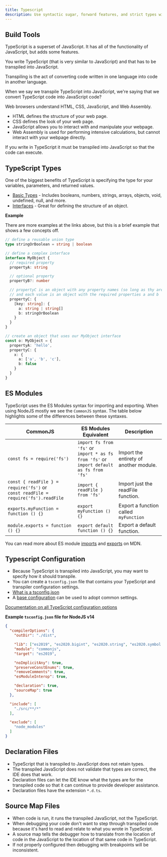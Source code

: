 ```yaml
---
title: Typescript
description: Use syntactic sugar, forward features, and strict types with TypeScript.
---
```


## Build Tools

TypeScript is a superset of JavaScript. It has all of the functionality of JavaScript, but adds some features.

You write TypeScript (that is very similar to JavaScript) and that has to be transpiled into JavaScript.

<question-answer q="What does it mean to transpile?">

Transpiling is the act of converting code written in one language into code in another language.

When we say we transpile TypeScript into JavaScript, we're saying that we convert TypeScript code into JavaScript code?

</question-answer>

<question-answer q="Why do you think it's important to transpile TypeScript to JavaScript?">

Web browsers understand HTML, CSS, JavaScript, and Web Assembly.

- HTML defines the structure of your web page.
- CSS defines the look of your web page.
- JavaScript allows you to interact with and manipulate your webpage.
- Web Assembly is used for performing intensive calculations, but cannot interact with your webpage directly.

If you write in TypeScript it must be transpiled into JavaScript so that the code can execute.

</question-answer>

## TypeScript Types

One of the biggest benefits of TypeScript is specifying the type for your variables, parameters, and returned values.

- [Basic Types](https://www.typescriptlang.org/docs/handbook/basic-types.html) - Includes booleans, numbers, strings, arrays, objects, void, undefined, null, and more.
- [Interfaces](https://www.typescriptlang.org/docs/handbook/interfaces.html) - Great for defining the structure of an object.

**Example**

There are more examples at the links above, but this is a brief example that shows a few concepts off.

```ts
// define a reusable union type
type stringOrBoolean = string | boolean

// define a complex interface
interface MyObject {
  // required property
  propertyA: string

  // optional property
  propertyB?: number

  // propertyC is an object with any property names (so long as thy are strings)
  // and each value is an object with the required properties a and b
  propertyC: {
    [key: string]: {
      a: string | string[]
      b: stringOrBoolean
    }
  }
}

// create an object that uses our MyObject interface
const o: MyObject = {
  propertyA: 'hello',
  propertyC: {
    x: {
      a: ['a', 'b', 'c'],
      b: false
    }
  }
}
```

## ES Modules

TypeScript uses the ES Modules syntax for importing and exporting. When using NodeJS mostly we see the `CommonJS` syntax. The table below highlights some of the differences between these syntaxes.

| CommonJS | ES Modules Equivalent | Description |
| -------- | --------------------- | ----------- |
| `const fs = require('fs')` | `import fs from 'fs'` or <br> `import * as fs from 'fs'` or <br> `import default as fs from 'fs'` | Import the entirety of another module. |
| `const { readFile } = require('fs')` or <br> `const readFile = require('fs').readFile` | `import { readFile } from 'fs'` | Import just the readFile function. |
| `exports.myFunction = function () {}` | `export myFunction () {}` | Export a function called `myFunction` |
| `module.exports = function () {}` | `export default function () {}` | Export a default function. |

You can read more about ES module [imports](https://developer.mozilla.org/en-US/docs/Web/JavaScript/Reference/Statements/import) and [exports](https://developer.mozilla.org/en-US/docs/Web/JavaScript/Reference/Statements/export) on MDN.

## Typescript Configuration

- Because TypeScript is transpiled into JavaScript, you may want to specify how it should transpile.
- You can create a `tsconfig.json` file that contains your TypeScript and transpiler configuration settings.
- [What is a tsconfig.json](https://www.typescriptlang.org/docs/handbook/tsconfig-json.html)
- A [base configuration](https://github.com/tsconfig/bases/) can be used to adopt common settings.

[Documentation on all TypeScript configuration options](https://www.typescriptlang.org/tsconfig)

**Example `tsconfig.json` file for NodeJS v14**

```json
{
  "compilerOptions": {
    "outDir": "./dist",

    "lib": ["es2019", "es2020.bigint", "es2020.string", "es2020.symbol.wellknown"],
    "module": "commonjs",
    "target": "es2019",

    "noImplicitAny": true,
    "preserveConstEnums": true,
    "removeComments": true,
    "esModuleInterop": true,

    "declaration": true,
    "sourceMap": true
  },

  "include": [
    "./src/**/*"
  ],

  "exclude": [
    "node_modules"
  ]
}
```

## Declaration Files

- TypeScript that is transpiled to JavaScript does not retain types.
- The transpiled JavaScript does not validate that types are correct, the IDE does that work.
- Declaration files can let the IDE know what the types are for the transpiled code so that it can continue to provide developer assistance.
- Declaration files have the extension `*.d.ts`. 

## Source Map Files

- When code is run, it runs the transpiled JavaScript, not the TypeScript.
- When debugging your code don't want to step through transpiled code because it's hard to read and relate to what you wrote in TypeScript.
- A source map tells the debugger how to translate from the location of code in the JavaScript to the location of that same code in TypeScript.
- If not properly configured then debugging with breakpoints will be inconsistent.

